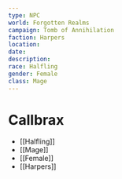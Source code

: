 ```yaml
---
type: NPC
world: Forgotten Realms
campaign: Tomb of Annihilation
faction: Harpers
location:
date:
description:
race: Halfling
gender: Female
class: Mage
---
```


# Callbrax




-   [[Halfling]]
-   [[Mage]]
-  [[Female]]
-   [[Harpers]]